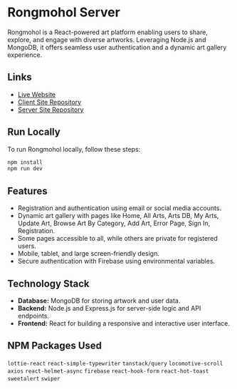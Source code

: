 # Rongmohol Server

Rongmohol is a React-powered art platform enabling users to share, explore, and engage with diverse artworks. Leveraging Node.js and MongoDB, it offers seamless user authentication and a dynamic art gallery experience.

## Links

- [Live Website](https://rongmohol.netlify.app/)
- [Client Site Repository](https://github.com/abdul-muhaimin-toha/Rongmohol-Client)
- [Server Site Repository](https://github.com/abdul-muhaimin-toha/Rongmohol-Server)

## Run Locally

To run Rongmohol locally, follow these steps:

```sh
npm install
npm run dev
```

## Features

- Registration and authentication using email or social media accounts.
- Dynamic art gallery with pages like Home, All Arts, Arts DB, My Arts, Update Art, Browse Art By Category, Add Art, Error Page, Sign In, Registration.
- Some pages accessible to all, while others are private for registered users.
- Mobile, tablet, and large screen-friendly design.
- Secure authentication with Firebase using environmental variables.

## Technology Stack

- **Database:** MongoDB for storing artwork and user data.
- **Backend:** Node.js and Express.js for server-side logic and API endpoints.
- **Frontend:** React for building a responsive and interactive user interface.

## NPM Packages Used

 `lottie-react` `react-simple-typewriter` `tanstack/query` `locomotive-scroll` `axios` `react-helmet-async` `firebase` `react-hook-form` `react-hot-toast` `sweetalert`  `swiper`
